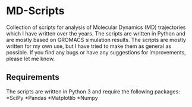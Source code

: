 # MD-Scripts

Collection of scripts for analysis of Molecular Dynamics (MD) trajectories which I have written over the years. The scripts are written in Python and are mostly based on GROMACS simulation results. The scripts are mostly written for my own use, but I have tried to make them as general as possible. If you find any bugs or have any suggestions for improvements, please let me know.

## Requirements

The scripts are written in Python 3 and require the following packages:
*SciPy
*Pandas
*Matplotlib
*Numpy